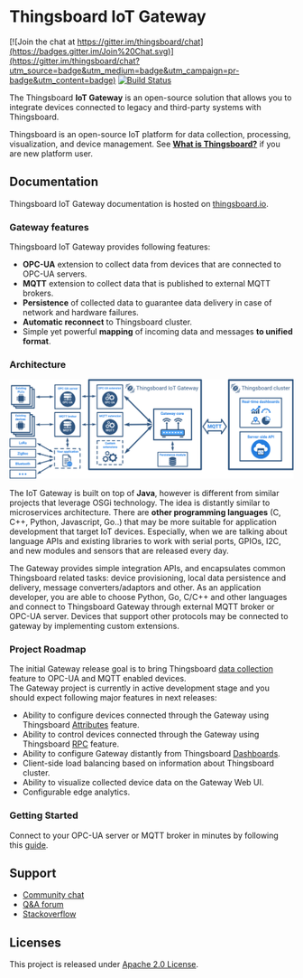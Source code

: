 # Thingsboard IoT Gateway
[![Join the chat at https://gitter.im/thingsboard/chat](https://badges.gitter.im/Join%20Chat.svg)](https://gitter.im/thingsboard/chat?utm_source=badge&utm_medium=badge&utm_campaign=pr-badge&utm_content=badge)
[![Build Status](https://travis-ci.org/thingsboard/thingsboard-gateway.svg?branch=master)](https://travis-ci.org/thingsboard/thingsboard-gateway)

The Thingsboard **IoT Gateway** is an open-source solution that allows you to integrate devices connected to legacy and third-party systems with Thingsboard.

Thingsboard is an open-source IoT platform for data collection, processing, visualization, and device management. See [**What is Thingsboard?**](https://thingsboard.io/docs/getting-started-guides/what-is-thingsboard/) if you are new platform user. 

## Documentation

Thingsboard IoT Gateway documentation is hosted on [thingsboard.io](https://thingsboard.io/docs/iot-gateway/).

### Gateway features

Thingsboard IoT Gateway provides following features:

 - **OPC-UA** extension to collect data from devices that are connected to OPC-UA servers.
 - **MQTT** extension to collect data that is published to external MQTT brokers.
 - **Persistence** of collected data to guarantee data delivery in case of network and hardware failures.
 - **Automatic reconnect** to Thingsboard cluster.
 - Simple yet powerful **mapping** of incoming data and messages **to unified format**.
  
### Architecture  

![IoT Gateway architecture](./img/tb-gateway-opt.svg?raw=true "IoT Gateway architecture")

The IoT Gateway is built on top of **Java**, however is different from similar projects that leverage OSGi technology.
The idea is distantly similar to microservices architecture.
There are **other programming languages** (C, C++, Python, Javascript, Go..) that may be more suitable for application development that target IoT devices.
Especially, when we are talking about language APIs and existing libraries to work with serial ports, GPIOs, I2C, and new modules and sensors that are released every day. 

The Gateway provides simple integration APIs, and encapsulates common Thingsboard related tasks: device provisioning, local data persistence and delivery, message converters/adaptors and other.
As an application developer, you are able to choose Python, Go, C/C++ and other languages and connect to Thingsboard Gateway through external MQTT broker or OPC-UA server. 
Devices that support other protocols may be connected to gateway by implementing custom extensions.

### Project Roadmap

The initial Gateway release goal is to bring Thingsboard [data collection](/docs/user-guide/telemetry/) feature to OPC-UA and MQTT enabled devices.  
The Gateway project is currently in active development stage and you should expect following major features in next releases:

 - Ability to configure devices connected through the Gateway using Thingsboard [Attributes](/docs/user-guide/attributes) feature.
 - Ability to control devices connected through the Gateway using Thingsboard [RPC](/docs/user-guide/rpc/) feature.
 - Ability to configure Gateway distantly from Thingsboard [Dashboards](/docs/user-guide/visualization/).
 - Client-side load balancing based on information about Thingsboard cluster.
 - Ability to visualize collected device data on the Gateway Web UI. 
 - Configurable edge analytics.

### Getting Started

Connect to your OPC-UA server or MQTT broker in minutes by following this [guide](https://thingsboard.io/docs/iot-gateway/getting-started).

## Support

 - [Community chat](https://gitter.im/thingsboard/chat)
 - [Q&A forum](https://groups.google.com/forum/#!forum/thingsboard)
 - [Stackoverflow](http://stackoverflow.com/questions/tagged/thingsboard)

## Licenses

This project is released under [Apache 2.0 License](./LICENSE).
